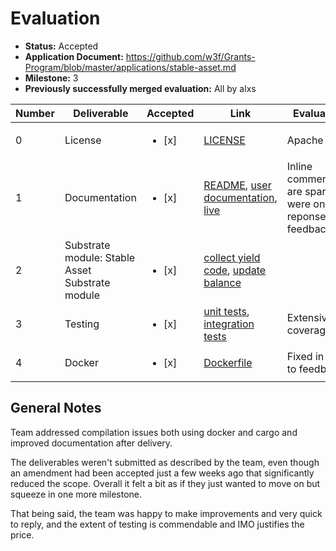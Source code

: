 # Evaluation

- **Status:** Accepted
- **Application Document:** https://github.com/w3f/Grants-Program/blob/master/applications/stable-asset.md
- **Milestone:** 3
- **Previously successfully merged evaluation:** All by alxs

| Number | Deliverable | Accepted | Link | Evaluation Notes |
| ------ | ----------- | -------- | ---- |----------------- |
| 0 | License |<ul><li>[x] </li></ul> | [LICENSE](https://github.com/nutsfinance/stable-asset/blob/2f6619b15d04879127586f791a33d40f86360ab8/LICENSE) | Apache 2.0 |
| 1 | Documentation |<ul><li>[x] </li></ul> | [README](https://github.com/nutsfinance/stable-asset/tree/2f6619b15d04879127586f791a33d40f86360ab8#nuts-stable-asset-pallet), [user documentation](https://github.com/nutsfinance/stable-asset-docs), [live](https://nutsfinance.gitbook.io/stable-asset/) | Inline comments/rustdocs are sparse and were only added in reponse to feedback
| 2 | Substrate module: Stable Asset Substrate module |<ul><li>[x] </li></ul> | [collect yield code](https://github.com/nutsfinance/stable-asset/blob/2f6619b15d04879127586f791a33d40f86360ab8/lib/stable-asset/src/lib.rs#L1168-L1207), [update balance](https://github.com/nutsfinance/stable-asset/blob/2f6619b15d04879127586f791a33d40f86360ab8/lib/stable-asset/src/lib.rs#L1139-L1158) |
| 3 | Testing |<ul><li>[x] </li></ul> | [unit tests](https://github.com/nutsfinance/stable-asset/blob/2f6619b15d04879127586f791a33d40f86360ab8/lib/stable-asset/src/tests.rs), [integration tests](https://github.com/AcalaNetwork/Acala/blob/2f6619b15d04879127586f791a33d40f86360ab8/runtime/integration-tests/src/stable_asset.rs) | Extensive test coverage
| 4 | Docker |<ul><li>[x] </li></ul> | [Dockerfile](https://github.com/nutsfinance/stable-asset/blob/2f6619b15d04879127586f791a33d40f86360ab8/Dockerfile) | Fixed in response to feedback

## General Notes

Team addressed compilation issues both using docker and cargo and improved documentation after delivery.

The deliverables weren't submitted as described by the team, even though an amendment had been accepted just a few weeks ago that significantly reduced the scope.
Overall it felt a bit as if they just wanted to move on but squeeze in one more milestone.

That being said, the team was happy to make improvements and very quick to reply, and the extent of testing is commendable and IMO justifies the price.
